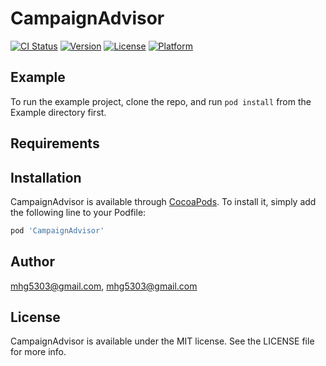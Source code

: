 # CampaignAdvisor

[![CI Status](http://img.shields.io/travis/mhg5303@gmail.com/CampaignAdvisor.svg?style=flat)](https://travis-ci.org/mhg5303@gmail.com/CampaignAdvisor)
[![Version](https://img.shields.io/cocoapods/v/CampaignAdvisor.svg?style=flat)](http://cocoapods.org/pods/CampaignAdvisor)
[![License](https://img.shields.io/cocoapods/l/CampaignAdvisor.svg?style=flat)](http://cocoapods.org/pods/CampaignAdvisor)
[![Platform](https://img.shields.io/cocoapods/p/CampaignAdvisor.svg?style=flat)](http://cocoapods.org/pods/CampaignAdvisor)

## Example

To run the example project, clone the repo, and run `pod install` from the Example directory first.

## Requirements

## Installation

CampaignAdvisor is available through [CocoaPods](http://cocoapods.org). To install
it, simply add the following line to your Podfile:

```ruby
pod 'CampaignAdvisor'
```

## Author

mhg5303@gmail.com, mhg5303@gmail.com

## License

CampaignAdvisor is available under the MIT license. See the LICENSE file for more info.
